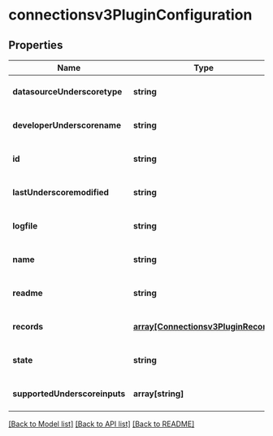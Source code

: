 # connectionsv3PluginConfiguration

## Properties
Name | Type | Description | Notes
------------ | ------------- | ------------- | -------------
**datasourceUnderscoretype** | **string** | datasource type | [optional] [default to null]
**developerUnderscorename** | **string** | developer | [optional] [default to null]
**id** | **string** | id | [optional] [default to null]
**lastUnderscoremodified** | **string** | last modified tiem stamp | [optional] [default to null]
**logfile** | **string** | logfile | [optional] [default to null]
**name** | **string** | plugin name | [optional] [default to null]
**readme** | **string** | readme | [optional] [default to null]
**records** | [**array[Connectionsv3PluginRecord]**](Connectionsv3PluginRecord.md) | records | [optional] [default to null]
**state** | **string** | plugin state | [optional] [default to null]
**supportedUnderscoreinputs** | **array[string]** | plugin type | [optional] [default to null]

[[Back to Model list]](../README.md#documentation-for-models) [[Back to API list]](../README.md#documentation-for-api-endpoints) [[Back to README]](../README.md)


